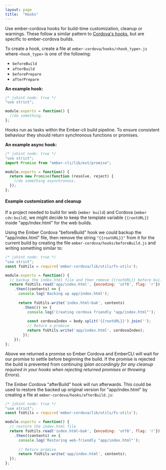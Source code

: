 ```yaml
---
layout: page
title:  "Hooks"
---
```


Use ember-cordova hooks for build-time customization, cleanup or warnings. These follow a similar pattern to [Cordova's hooks](https://cordova.apache.org/docs/en/latest/guide/appdev/hooks/index.html#introduction), but are specific to ember-cordova builds.

To create a hook, create a file at `ember-cordova/hooks/<hook_type>.js` where `<hook_type>` is one of the following:

* `beforeBuild`
* `afterBuild`
* `beforePrepare`
* `afterPrepare`

**An example hook:**

```js
/* jshint node: true */
"use strict";

module.exports = function() {
  //do something.
};
```

Hooks run as tasks within the Ember-cli build pipeline. To ensure consistent behaviour they should return synchronous functions or promises. 

**An example async hook:**

```js
/* jshint node: true */
"use strict";
import Promise from "ember-cli/lib/ext/promise";

module.exports = function() {
  return new Promise(function (resolve, reject) {
    //do something asynchronous.
  });
};
```

#### Example customization and cleanup
If a project needed to build for web (`ember build`) and Cordova (`ember cdv:build`), we might decide to keep the template variable `{{rootURL}}` inside "app/index.html" for the web builds. 

Using the Ember Cordova "beforeBuild" hook we could backup the "app/index.html" file, then remove the string `"{{rootURL}}"` from it for the current build by creating the file `ember-cordova/hooks/beforeBuild.js` and writing something similar to:

```javascript
/* jshint node: true */
"use strict";
const fsUtils = require('ember-cordova/lib/utils/fs-utils');

module.exports = function() {
  // backup the index.html file and then remove {{rootURL}} before build.
  return fsUtils.read('app/index.html', {encoding: 'utf8', flag: 'r'})
    .then((contents) => {
      console.log('Backing up app/index.html');
      
      return fsUtils.write('index.html~bak', contents)
        .then(() => {
          console.log('Creating cordova friendly "app/index.html"');
          
          const cordovaIndex = body.split('{{rootURL}}').join('');
          // Return a promise
          return fsUtils.write('app/index.html', cordovaIndex);
        });
    });
};
```

Above we returned a promise so Ember Cordova and EmberCLI will wait for our promise to settle before beginning the build. If the promise is rejected the build is prevented from continuing (*plan accordingly for any cleanup required in your hooks when rejecting returned promises or throwing Errors*).

The Ember Cordova "afterBuild" hook will run afterwards. This could be used to restore the backed up original version for "app/index.html" by creating a file at `ember-cordova/hooks/afterBuild.js`:

```javascript
/* jshint node: true */
"use strict";
const fsUtils = require('ember-cordova/lib/utils/fs-utils');

module.exports = function() {
  // restore the index.html file
  return fsUtils.read('index.html~bak', {encoding: 'utf8', flag: 'r'})
    .then((contents) => {
      console.log('Restoring web-friendly "app/index.html"');
    
      // Return promise
      return fsUtils.write('app/index.html', contents);
  });
};
```
